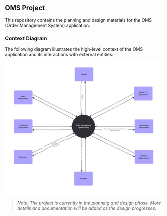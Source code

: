 ## OMS Project

This repository contains the planning and design materials for the OMS (Order Management System) application.

### Context Diagram

The following diagram illustrates the high-level context of the OMS application and its interactions with external entities:

![Context Diagram](docs/context-diagram/Context-Diagram.jpg)

> _Note: The project is currently in the planning and design phase. More details and documentation will be added as the design progresses._
